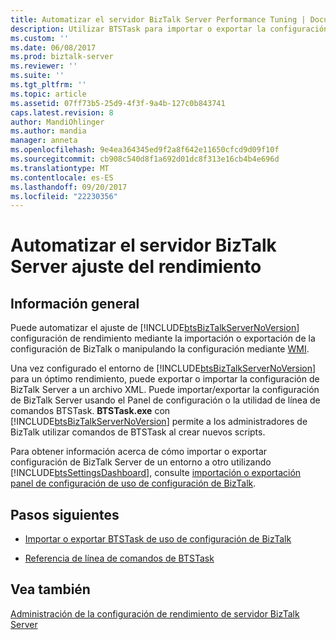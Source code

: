 ```yaml
---
title: Automatizar el servidor BizTalk Server Performance Tuning | Documentos de Microsoft
description: Utilizar BTSTask para importar o exportar la configuración de rendimiento entre los entornos de servidor BizTalk Server
ms.custom: ''
ms.date: 06/08/2017
ms.prod: biztalk-server
ms.reviewer: ''
ms.suite: ''
ms.tgt_pltfrm: ''
ms.topic: article
ms.assetid: 07ff73b5-25d9-4f3f-9a4b-127c0b843741
caps.latest.revision: 8
author: MandiOhlinger
ms.author: mandia
manager: anneta
ms.openlocfilehash: 9e4ea364345ed9f2a8f642e11650cfcd9d09f10f
ms.sourcegitcommit: cb908c540d8f1a692d01dc8f313e16cb4b4e696d
ms.translationtype: MT
ms.contentlocale: es-ES
ms.lasthandoff: 09/20/2017
ms.locfileid: "22230356"
---
```

# <a name="automate-biztalk-server-performance-tuning"></a>Automatizar el servidor BizTalk Server ajuste del rendimiento

## <a name="overview"></a>Información general
Puede automatizar el ajuste de [!INCLUDE[btsBizTalkServerNoVersion](../includes/btsbiztalkservernoversion-md.md)] configuración de rendimiento mediante la importación o exportación de la configuración de BizTalk o manipulando la configuración mediante [WMI](http://go.microsoft.com/fwlink/?LinkId=200464).  
  
 Una vez configurado el entorno de [!INCLUDE[btsBizTalkServerNoVersion](../includes/btsbiztalkservernoversion-md.md)] para un óptimo rendimiento, puede exportar o importar la configuración de BizTalk Server a un archivo XML. Puede importar/exportar la configuración de BizTalk Server usando el Panel de configuración o la utilidad de línea de comandos BTSTask. **BTSTask.exe** con [!INCLUDE[btsBizTalkServerNoVersion](../includes/btsbiztalkservernoversion-md.md)] permite a los administradores de BizTalk utilizar comandos de BTSTask al crear nuevos scripts.  
  
 Para obtener información acerca de cómo importar o exportar configuración de BizTalk Server de un entorno a otro utilizando [!INCLUDE[btsSettingsDashboard](../includes/btssettingsdashboard-md.md)], consulte [importación o exportación panel de configuración de uso de configuración de BizTalk](how-to-import-biztalk-settings-using-settings-dashboard.md). 
  
## <a name="next-steps"></a>Pasos siguientes 
  
-   [Importar o exportar BTSTask de uso de configuración de BizTalk](../core/how-to-import-biztalk-settings-using-btstask.md)  
  
- [Referencia de línea de comandos de BTSTask](btstask-command-line-reference.md)
  
## <a name="see-also"></a>Vea también  
 [Administración de la configuración de rendimiento de servidor BizTalk Server](../core/managing-biztalk-server-performance-settings.md)